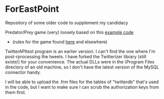 ForEastPoint
============

Repository of some older code to supplement my candidacy


Predator/Prey game (very) loosely based on this [example code](https://www.daniweb.com/software-development/cpp/threads/367951/prey-predator-game#)

 - (rules for the game found [here](http://s1.zetaboards.com/Evanity_Games/topic/3347927/1/) and elsewhere)

TwitterAPItest program is an earlier version.  I can't find the one where I'm post-rprocessing the tweets.  I have forked the Twitterizer library (still exists!) for your convenience.  The actual DLLs were in the \Program Files directory of an old machine, so I don't have the latest version of the MySQL connector handy.

I will be able to upload the .frm files for the tables of "twitterdb" that's used in the code, but I want to make sure I can scrub the authorization keys from them first.
